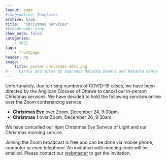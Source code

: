 ```yaml
---
layout: page
#subheadline: Templates
archive: true
title:  "Christmas Services"
#breadcrumb: true
show_meta: false
categories:
    - 2021
tags:
    - frontpage
header: no
image:
    title: poster-christmas-2021.png
#     Carols and solos by sopranos Natacha Demers and Natasha Henry
---
```

Unfortunately, due to rising numbers of COVID-19 cases, we have been directed by the Anglican Diocese of Ottawa to cancel our in-person Christmas services.  We have decided to hold the following services online over the Zoom conferencing service:
* **Christmas Eve** over Zoom, December 24, 9:00pm.
* **Christmas 1** over Zoom, December 26, 9:30am.

We have cancelled our 4pm Christmas Eve Service of Light and our Christmas morning service.  

Joining the Zoom broadcast is free and can be done via mobile phone, computer or even telephone.  An invitation with meeting code will be emailed.  Please contact our [webmaster][1] to get the invitation.  

 [1]: mailto:webmaster@stcolumbaottawa.ca
